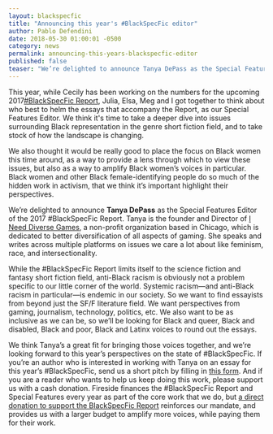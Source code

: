 ```yaml
---
layout: blackspecfic
title: "Announcing this year's #BlackSpecFic editor"
author: Pablo Defendini
date: 2018-05-30 01:00:01 -0500
category: news
permalink: announcing-this-years-blackspecfic-editor
published: false
teaser: "We’re delighted to announce Tanya DePass as the Special Features Editor of the 2017 #BlackSpecFic Report."
---
```


This year, while Cecily has been working on the numbers for the upcoming 2017[\#BlackSpecFic Report](https://firesidefiction.com/blackspecfic), Julia, Elsa, Meg and I got together to think about who best to helm the essays that accompany the Report, as our Special Features Editor. We think it's time to take a deeper dive into issues surrounding Black representation in the genre short fiction field, and to take stock of how the landscape is changing.

We also thought it would be really good to place the focus on Black women this time around, as a way to provide a lens through which to view these issues, but also as a way to amplify Black women’s voices in particular. Black women and other Black female-identifying people do so much of the hidden work in activism, that we think it’s important highlight their perspectives.

We’re delighted to announce **Tanya DePass** as the Special Features Editor of the 2017 #BlackSpecFic Report. Tanya is the founder and Director of [I Need Diverse Games](https://ineeddiversegames.net), a non-profit organization based in Chicago, which is dedicated to better diversification of all aspects of gaming. She speaks and writes across multiple platforms on issues we care a lot about like feminism, race, and intersectionality.

While the #BlackSpecFic Report limits itself to the science fiction and fantasy short fiction field, anti-Black racism is obviously not a problem specific to our little corner of the world. Systemic racism—and anti-Black racism in particular—is endemic in our society. So we want to find essayists from beyond just the SF/F literature field. We want perspectives from gaming, journalism, technology, politics, etc. We also want to be as inclusive as we can be, so we’ll be looking for Black and queer, Black and disabled, Black and poor, Black and Latinx voices to round out the essays.

We think Tanya’s a great fit for bringing those voices together, and we’re looking forward to this year’s perspectives on the state of #BlackSpecFic. If you’re an author who is interested in working with Tanya on an essay for this year’s #BlackSpecFic, send us a short pitch by filling in [this form](https://airtable.com/shr520ZU2XK7oIqrt). And if you are a reader who wants to help us keep doing this work, please support us with a cash donation. Fireside finances the #BlackSpecFic Report and Special Features every year as part of the core work that we do, but [a direct donation to support the BlackSpecFic Report](https://www.paypal.com/donate/?token=wXAIZ3MlIFPz-fjJuPh2TGK9xe0BlxCpGpwvqL2Q6q_8cPezZogGu6uiI96fB79OLCoNlW&country.x=US&locale.x=US) reinforces our mandate, and provides us with a larger budget to amplify more voices, while paying them for their work.
